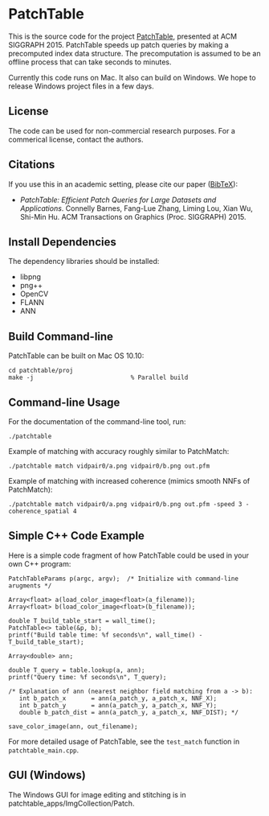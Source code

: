 # PatchTable

This is the source code for the project [PatchTable](http://www.connellybarnes.com/work/project_pages/patchtable/), presented at ACM SIGGRAPH 2015. PatchTable speeds up patch queries by making a precomputed index data structure. The precomputation is assumed to be an offline process that can take seconds to minutes.

Currently this code runs on Mac. It also can build on Windows. We hope to release Windows project files in a few days.

License
-------

The code can be used for non-commercial research purposes. For a commerical license, contact the authors.

Citations
---------

If you use this in an academic setting, please cite our paper ([BibTeX](http://www.connellybarnes.com/work/bib/2015_patchtable.bib)):

 * *PatchTable: Efficient Patch Queries for Large Datasets and Applications*. Connelly Barnes, Fang-Lue Zhang, Liming Lou, Xian Wu, Shi-Min Hu. ACM Transactions on Graphics (Proc. SIGGRAPH) 2015.

Install Dependencies
--------------------

The dependency libraries should be installed:

 * libpng
 * png++
 * OpenCV
 * FLANN
 * ANN

Build Command-line
------------------

PatchTable can be built on Mac OS 10.10:

    cd patchtable/proj
    make -j                           % Parallel build

Command-line Usage
------------------

For the documentation of the command-line tool, run:

    ./patchtable

Example of matching with accuracy roughly similar to PatchMatch:
    
    ./patchtable match vidpair0/a.png vidpair0/b.png out.pfm

Example of matching with increased coherence (mimics smooth NNFs of PatchMatch):

    ./patchtable match vidpair0/a.png vidpair0/b.png out.pfm -speed 3 -coherence_spatial 4

Simple C++ Code Example
-----------------------

Here is a simple code fragment of how PatchTable could be used in your own C++ program:

    PatchTableParams p(argc, argv);  /* Initialize with command-line arugments */
    
    Array<float> a(load_color_image<float>(a_filename));
    Array<float> b(load_color_image<float>(b_filename));

    double T_build_table_start = wall_time();
    PatchTable<> table(&p, b);
    printf("Build table time: %f seconds\n", wall_time() - T_build_table_start);

    Array<double> ann;

    double T_query = table.lookup(a, ann);
    printf("Query time: %f seconds\n", T_query);

    /* Explanation of ann (nearest neighbor field matching from a -> b):
       int b_patch_x       = ann(a_patch_y, a_patch_x, NNF_X);
       int b_patch_y       = ann(a_patch_y, a_patch_x, NNF_Y);
       double b_patch_dist = ann(a_patch_y, a_patch_x, NNF_DIST); */

    save_color_image(ann, out_filename);

For more detailed usage of PatchTable, see the `test_match` function in `patchtable_main.cpp`.

GUI (Windows)
-------------

The Windows GUI for image editing and stitching is in patchtable_apps/ImgCollection/Patch.

